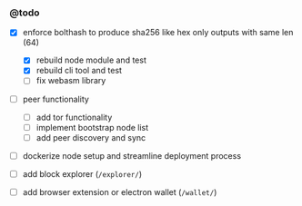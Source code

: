### @todo
- [x] enforce bolthash to produce sha256 like hex only outputs with same len (64)
  - [x] rebuild node module and test
  - [x] rebuild cli tool and test
  - [ ] fix webasm library
- [ ] peer functionality
  - [ ] add tor functionality
  - [ ] implement bootstrap node list
  - [ ] add peer discovery and sync
- [ ] dockerize node setup and streamline deployment process
- [ ] add block explorer (`/explorer/`)
- [ ] add browser extension or electron wallet (`/wallet/`)

